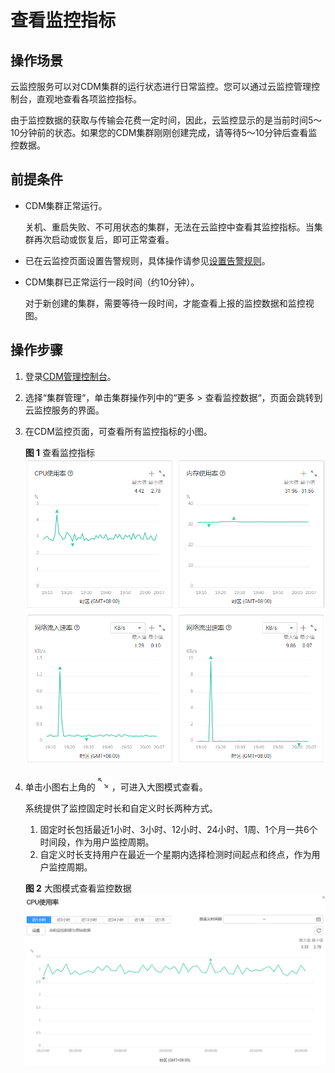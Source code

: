 # 查看监控指标<a name="dayu_01_0124"></a>

## 操作场景<a name="zh-cn_topic_0108275429_section11121260224613"></a>

云监控服务可以对CDM集群的运行状态进行日常监控。您可以通过云监控管理控制台，直观地查看各项监控指标。

由于监控数据的获取与传输会花费一定时间，因此，云监控显示的是当前时间5～10分钟前的状态。如果您的CDM集群刚刚创建完成，请等待5～10分钟后查看监控数据。

## 前提条件<a name="zh-cn_topic_0108275429_section8439794224022"></a>

-   CDM集群正常运行。

    关机、重启失败、不可用状态的集群，无法在云监控中查看其监控指标。当集群再次启动或恢复后，即可正常查看。

-   已在云监控页面设置告警规则，具体操作请参见[设置告警规则](设置告警规则.md#dayu_01_0123)。
-   CDM集群已正常运行一段时间（约10分钟）。

    对于新创建的集群，需要等待一段时间，才能查看上报的监控数据和监控视图。


## 操作步骤<a name="zh-cn_topic_0108275429_section44667294224513"></a>

1.  登录[CDM管理控制台](https://console.huaweicloud.com/cdm?locale=zh-cn)。
2.  选择“集群管理“，单击集群操作列中的“更多  \>  查看监控数据“，页面会跳转到云监控服务的界面。
3.  在CDM监控页面，可查看所有监控指标的小图。

    **图 1**  查看监控指标<a name="zh-cn_topic_0108275429_fig1533215010182"></a>  
    ![](figures/查看监控指标.png "查看监控指标")

4.  单击小图右上角的![](figures/3-73大图按钮.png)，可进入大图模式查看。

    系统提供了监控固定时长和自定义时长两种方式。

    1.  固定时长包括最近1小时、3小时、12小时、24小时、1周、1个月一共6个时间段，作为用户监控周期。
    2.  自定义时长支持用户在最近一个星期内选择检测时间起点和终点，作为用户监控周期。

    **图 2**  大图模式查看监控数据<a name="zh-cn_topic_0108275429_fig9611184292419"></a>  
    ![](figures/大图模式查看监控数据.png "大图模式查看监控数据")


